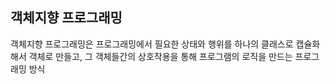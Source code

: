 ## 객체지향 프로그래밍

객체지향 프로그래밍은 프로그래밍에서 필요한 상태와 행위를 하나의 클래스로 캡슐화해서 객체로 만들고, 그 객체들간의 상호작용을 통해 프로그램의 로직을 만드는 프로그래밍 방식
